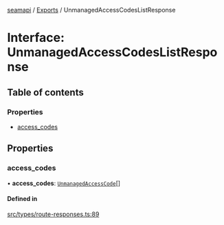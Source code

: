 [seamapi](../README.md) / [Exports](../modules.md) / UnmanagedAccessCodesListResponse

# Interface: UnmanagedAccessCodesListResponse

## Table of contents

### Properties

- [access\_codes](UnmanagedAccessCodesListResponse.md#access_codes)

## Properties

### access\_codes

• **access\_codes**: [`UnmanagedAccessCode`](UnmanagedAccessCode.md)[]

#### Defined in

[src/types/route-responses.ts:89](https://github.com/seamapi/javascript/blob/main/src/types/route-responses.ts#L89)
